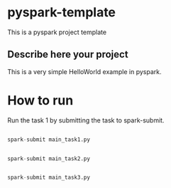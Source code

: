 # pyspark-template

This is a pyspark project template


## Describe here your project


This is a very simple HelloWorld example in pyspark. 




# How to run  

Run the task 1 by submitting the task to spark-submit. 


```python

spark-submit main_task1.py 

```



```python

spark-submit main_task2.py 

```



```python

spark-submit main_task3.py 

```



